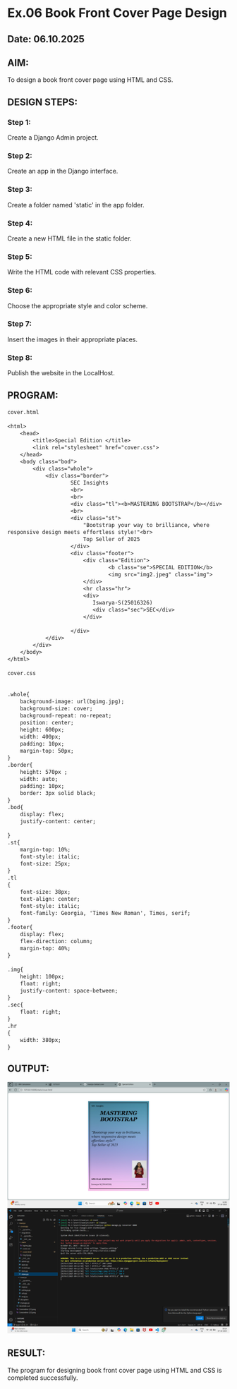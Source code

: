 # Ex.06 Book Front Cover Page Design
## Date: 06.10.2025

## AIM:
To design a book front cover page using HTML and CSS.

## DESIGN STEPS:

### Step 1:
Create a Django Admin project.

### Step 2:
Create an app in the Django interface.

### Step 3:
Create a folder named 'static' in the app folder.

### Step 4:
Create a new HTML file in the static folder.

### Step 5:
Write the HTML code with relevant CSS properties.

### Step 6:
Choose the appropriate style and color scheme.

### Step 7:
Insert the images in their appropriate places.

### Step 8:
Publish the website in the LocalHost.

## PROGRAM:
```
cover.html

<html>
    <head>
        <title>Special Edition </title>
        <link rel="stylesheet" href="cover.css">
    </head>
    <body class="bod">
        <div class="whole">
            <div class="border">
                    SEC Insights 
                    <br>  
                    <br>
                    <div class="tl"><b>MASTERING BOOTSTRAP</b></div>
                    <br>
                    <div class="st">
                        "Bootstrap your way to brilliance, where responsive design meets effortless style!"<br>
                        Top Seller of 2025
                    </div>
                    <div class="footer">
                        <div class="Edition">
                                <b class="se">SPECIAL EDITION</b>
                                <img src="img2.jpeg" class="img">
                        </div>
                        <hr class="hr">
                        <div>
                           Iswarya-S(25016326)
                           <div class="sec">SEC</div> 
                        </div>

                    </div>
            </div>
        </div>
    </body>
</html>

cover.css


.whole{
    background-image: url(bgimg.jpg);
    background-size: cover;
    background-repeat: no-repeat;
    position: center;
    height: 600px;
    width: 400px;
    padding: 10px;
    margin-top: 50px;
}
.border{
    height: 570px ;
    width: auto;
    padding: 10px;
    border: 3px solid black;
}
.bod{
    display: flex;
    justify-content: center;
    
}
.st{
    margin-top: 10%;
    font-style: italic;
    font-size: 25px;
}
.tl
{
    font-size: 38px;
    text-align: center;
    font-style: italic;
    font-family: Georgia, 'Times New Roman', Times, serif;
}
.footer{
    display: flex;
    flex-direction: column;
    margin-top: 40%;
}

.img{
    height: 100px;
    float: right;
    justify-content: space-between;
}
.sec{
    float: right;
}
.hr
{
    width: 380px;
}

```

## OUTPUT:
![alt text](<Screenshot (35).png>)
![alt text](<Screenshot (34).png>)
## RESULT:
The program for designing book front cover page using HTML and CSS is completed successfully.
